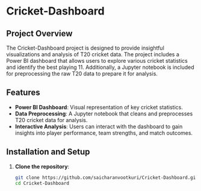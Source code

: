 # Cricket-Dashboard

## Project Overview
The Cricket-Dashboard project is designed to provide insightful visualizations and analysis of T20 cricket data. The project includes a Power BI dashboard that allows users to explore various cricket statistics and identify the best playing 11. Additionally, a Jupyter notebook is included for preprocessing the raw T20 data to prepare it for analysis.

## Features
- **Power BI Dashboard**: Visual representation of key cricket statistics.
- **Data Preprocessing**: A Jupyter notebook that cleans and preprocesses T20 cricket data for analysis.
- **Interactive Analysis**: Users can interact with the dashboard to gain insights into player performance, team strengths, and match outcomes.

## Installation and Setup
1. **Clone the repository**:
   ```bash
   git clone https://github.com/saicharanvootkuri/Cricket-Dashboard.git
   cd Cricket-Dashboard
